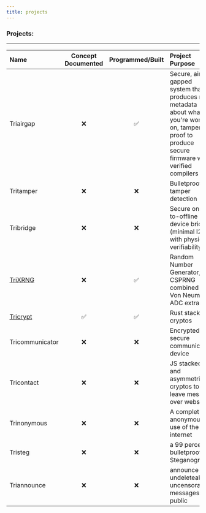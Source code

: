 ```yaml
---
title: projects
---
```

### Projects:
<hr>

| Name        | Concept Documented | Programmed/Built | Project Purpose |
| :---------- | :----------------: | :--------------: | :------------- |
| Triairgap | ❌ | ✅ | Secure, air-gapped system that produces no metadata about what you're working on, tamper-proof to produce secure firmware with verified compilers |
| Tritamper | ❌ | ❌ | Bulletproof tamper detection |
| Tribridge | ❌ | ❌ | Secure online-to-offline device bridge (minimal I2C with physical verifiability) |
| [TriXRNG](https://github.com/trinami/xrng)     | ❌ | ✅ | Random Number Generator, CSPRNG combined with Von Neumann ADC extraction |
| [Tricrypt](https://github.com/trinami/tricrypt-cli)   | ✅ | ✅ | Rust stacked cryptos |
| Tricommunicator | ❌ | ❌ | Encrypted and secure communication device |
| Tricontact | ❌ | ❌ | JS stacked PQ and asymmetric cryptos to leave message over website |
| Trinonymous | ❌ | ❌ | A completly anonymous use of the internet |
| Tristeg | ❌ | ❌ | a 99 percent bulletproof Steganography |
| Triannounce | ❌ | ❌ | announce undeleteable, uncensorable messages to public |
